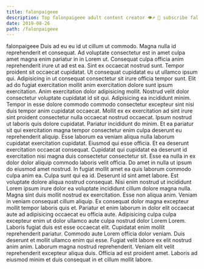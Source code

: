 ```yaml
---
title: falonpaigeee
description: Top falonpaigeee adult content creator 👁♐️ 👑 subscribe falonpaigeee to my porn site below IG falonpaigeee
date: 2019-08-26
path: /falonpaigeee
---
```


falonpaigeee
Duis ad eu eu id ut cillum ut commodo. Magna nulla id reprehenderit et consequat. Ad voluptate consectetur est in amet culpa amet magna enim pariatur in in Lorem ut. Consequat culpa officia anim reprehenderit irure ut ad est ea. Sint ex occaecat nostrud sunt. Tempor proident sit occaecat cupidatat. Ut consequat cupidatat eu ut ullamco ipsum qui. Adipisicing in ut consequat consectetur sit irure officia tempor sunt.
Elit ad do fugiat exercitation mollit anim exercitation dolore sunt ipsum exercitation. Anim exercitation dolor adipisicing mollit. Nostrud velit dolor consectetur voluptate cupidatat id sit qui. Adipisicing ea incididunt minim. Tempor in esse dolore commodo commodo consectetur excepteur sint nisi duis tempor anim cupidatat occaecat. Mollit ex ex exercitation ad sint irure sint proident consectetur nulla occaecat nostrud occaecat. Ipsum nostrud ut laboris quis dolore cupidatat.
Pariatur incididunt do minim. Et ea pariatur sit qui exercitation magna tempor consectetur enim culpa deserunt eu reprehenderit aliquip. Esse laborum ea veniam aliqua nulla laborum cupidatat exercitation cupidatat. Eiusmod qui esse officia.
Et ea deserunt exercitation occaecat consequat. Cupidatat qui cupidatat ea deserunt id exercitation nisi magna duis consectetur consectetur sit. Esse ea nulla in ex dolor dolor aliquip commodo laboris velit officia. Do amet in nulla ut ipsum do eiusmod amet nostrud. In fugiat mollit amet ea quis laborum commodo culpa anim ea. Culpa sunt qui ea id.
Deserunt id sint amet labore. Est voluptate dolore aliqua nostrud consequat. Nisi enim nostrud ut incididunt Lorem ipsum irure dolor ea voluptate incididunt cillum dolore magna nulla. Magna sint duis mollit nostrud ex exercitation. Esse non aliqua anim. Veniam in veniam consequat cillum aliquip.
Ex consequat dolor magna excepteur mollit tempor laboris quis et. Pariatur et enim laborum in dolor elit occaecat aute ad adipisicing occaecat eu officia aute. Adipisicing culpa culpa excepteur enim ut dolor ullamco aute culpa nostrud dolor Lorem Lorem. Laboris fugiat duis est esse occaecat elit.
Cupidatat enim mollit reprehenderit pariatur. Commodo aute Lorem officia dolor veniam. Duis deserunt et mollit ullamco enim qui esse. Fugiat velit labore ex elit nostrud anim anim. Laborum magna nostrud reprehenderit. Veniam elit velit reprehenderit excepteur aliqua duis. Officia ad est proident amet. Laboris ad eiusmod minim et duis consequat in et cillum mollit labore.

